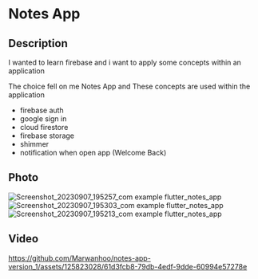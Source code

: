 # Notes App

## Description
I wanted to learn firebase and i want to apply some concepts within an application 

The choice fell on me Notes App and These concepts are used within the application
- firebase auth
- google sign in
- cloud firestore
- firebase storage
- shimmer
- notification when open app (Welcome Back)

## Photo
![Screenshot_20230907_195257_com example flutter_notes_app](https://github.com/Marwanhoo/notes-app-version_1/assets/125823028/1894c69b-b8e3-4af7-8323-23a643badec0)
![Screenshot_20230907_195303_com example flutter_notes_app](https://github.com/Marwanhoo/notes-app-version_1/assets/125823028/8006905c-0fbf-4475-841f-8a14e828d5a0)
![Screenshot_20230907_195213_com example flutter_notes_app](https://github.com/Marwanhoo/notes-app-version_1/assets/125823028/ff3dea45-2603-4609-a68e-063b7f6fc709)




## Video
https://github.com/Marwanhoo/notes-app-version_1/assets/125823028/61d3fcb8-79db-4edf-9dde-60994e57278e
